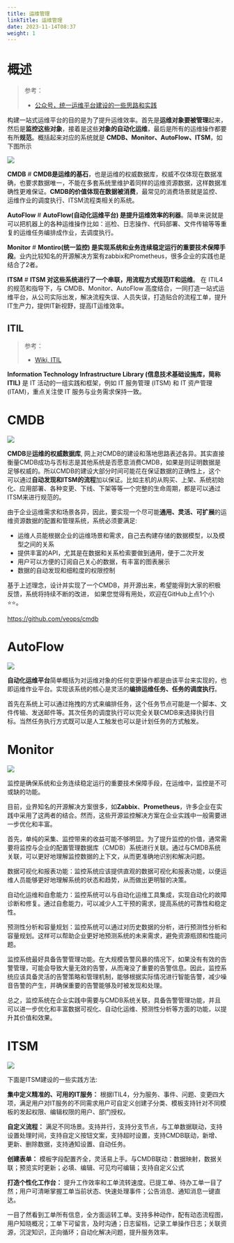```yaml
---
title: 运维管理
linkTitle: 运维管理
date: 2023-11-14T08:37
weight: 1
---
```


# 概述

> 参考：
>
> - [公众号，统一运维平台建设的一些思路和实践](https://mp.weixin.qq.com/s/w9eEhcVw89t2NgZaul48Ag)

构建一站式运维平台的目的是为了提升运维效率。首先是**运维对象要被管理**起来，然后是**监控这些对象**，接着是这些**对象的自动化运维**，最后是所有的运维操作都要有所**规范**。概括起来对应的系统就是 **CMDB、Monitor、AutoFlow、ITSM**，如下图所示

![](https://mmbiz.qpic.cn/sz_mmbiz_png/qI6rweQTemujianDFBdhI7rcA2ndtEkGwXdMtM40Xfln71AHzFtANZt4ibn0KEUFnY5bpYkzpThhlml7N0hKI34g/640?wx_fmt=png&wxfrom=5&wx_lazy=1&wx_co=1)

**CMDB** # **CMDB是运维的基石**，也是运维的权威数据库，权威不仅体现在数据准确，也要求数据唯一，不能在多套系统里维护着同样的运维资源数据，这样数据准确性更难保证。**CMDB的价值体现在数据被消费**，最常见的消费场景就是监控、运维作业的调度执行、ITSM流程类相关的系统。

**AutoFlow** # **AutoFlow(自动化运维平台) 是提升运维效率的利器**。简单来说就是可以把机器上的各种运维操作比如：巡检、日志操作、代码部署、文件传输等等重复的运维任务编排成作业，去调度执行。

**Monitor** # **Montiro(统一监控) 是实现系统和业务连续稳定运行的重要技术保障手段**。业内比较知名的开源解决方案有zabbix和Prometheus，很多企业的实践也是结合了2者。

**ITSM** # **ITSM 对这些系统进行了一个串联，用流程方式规范IT和运维**。 在 ITIL4 的规范和指导下，与 CMDB、Monitor、AutoFlow 高度结合，一同打造一站式运维平台，从公司实际出发，解决流程失误、人员失误，打造贴合的流程工单，提升IT生产力，提供IT新视野，提高IT运维效率。

## ITIL

> 参考：
>
> - [Wiki, ITIL](https://en.wikipedia.org/wiki/ITIL)

**Information Technology Infrastructure Library (信息技术基础设施库，简称 ITIL)** 是 IT 活动的一组实践和框架，例如 IT 服务管理 (ITSM) 和 IT 资产管理 (ITAM)，重点关注使 IT 服务与业务需求保持一致。


# CMDB

![](https://mmbiz.qpic.cn/sz_mmbiz_png/qI6rweQTemujianDFBdhI7rcA2ndtEkGwtuiaE8jBzpicjYQsbHSYErhiavSH1A1S57MSNC3EO4D63E610OVQdoyuQ/640?wx_fmt=png&wxfrom=5&wx_lazy=1&wx_co=1)

**CMDB**是**运维的权威数据库**, 网上对CMDB的建设和落地思路表述各异。其实直接衡量CMDB成功与否标志是其他系统是否愿意消费CMDB，如果是则证明数据是足够权威的。所以CMDB的建设大部分时间可能花在保证数据的正确性上，这个可以通过**自动发现和ITSM的流程**加以保证。比如主机的从购买、上架、系统初始化、应用部署、各种变更、下线、下架等等一个完整的生命周期，都是可以通过ITSM来进行规范的。

由于企业运维需求和场景各异，因此，要实现一个尽可能**通用、灵活、可扩展**的运维资源数据的配置和管理系统，系统必须要满足:

*   运维人员能根据企业的运维场景和需求，自己去构建存储的数据模型，以及模型之间的关系
*   提供丰富的API，尤其是在数据和关系检索要做到通用，便于二次开发
*   用户可以方便的订阅自己关心的数据，有丰富的图表展示
*   数据的自动发现和细粒度的权限控制


基于上述理念，设计并实现了一个CMDB，并开源出来，希望能得到大家的积极反馈，系统将持续不断的改进， 如果您觉得有用处，欢迎在GitHub上点1个小⭐️⭐️。

https://github.com/veops/cmdb

# AutoFlow

![](https://mmbiz.qpic.cn/sz_mmbiz_png/qI6rweQTemujianDFBdhI7rcA2ndtEkGwa6O9ozCYqm1zOriaILMvA5GWzRo05429KekLFxqpNBUbdXsDdPTpLKA/640?wx_fmt=png&wxfrom=5&wx_lazy=1&wx_co=1)

**自动化运维平台**简单概括为对运维对象的任何变更操作都是由该平台来实现的，也即运维作业平台。实现该系统的核心是灵活的**编排运维任务、任务的调度执行**。

首先在系统上可以通过拖拽的方式来编排任务，这个任务节点可能是一个脚本、文件传输、发送邮件等。其次任务的调度执行可以完全关联CMDB来选择执行目标。当然任务执行方式既可以是人工触发也可以是计划任务的方式触发。

# Monitor

![](https://mmbiz.qpic.cn/sz_mmbiz_png/qI6rweQTemujianDFBdhI7rcA2ndtEkGwDicDDkZ1a6B1a2FsZQCE7R5n6X0ibKicTcCc96hbiahicR1KiaK0XuYWv02A/640?wx_fmt=png&wxfrom=5&wx_lazy=1&wx_co=1)

监控是确保系统和业务连续稳定运行的重要技术保障手段，在运维中，监控是不可或缺的功能。

目前，业界知名的开源解决方案很多，如**Zabbix**、**Prometheus**，许多企业在实践中采用了这两者的结合。然而，这些开源监控解决方案在企业实践中一般需要进一步优化和丰富。

首先，单纯的采集、监控带来的收益可能不够明显。为了提升监控的价值，通常需要将监控与企业的配置管理数据库（CMDB）系统进行关联。通过与CMDB系统关联，可以更好地理解监控数据的上下文，从而更准确地识别和解决问题。

数据可视化和报表功能：监控系统应该提供直观的数据可视化和报表功能，以便运维人员能够更好地理解系统的状态和趋势，从而做出更明智的决策。

自动化运维和自愈能力：监控系统可以与自动化运维工具集成，实现自动化的故障诊断和修复。通过自愈能力，可以减少人工干预的需求，提高系统的可靠性和稳定性。

预测性分析和容量规划：监控系统可以通过对历史数据的分析，进行预测性分析和容量规划。这样可以帮助企业更好地预测系统的未来需求，避免资源瓶颈和性能问题。

监控系统最好具备告警管理功能。在大规模告警风暴的情况下，如果没有有效的告警管理，可能会导致大量无效的告警，从而淹没了重要的告警信息。因此，监控系统应该具备灵活的告警策略和管理机制，能够根据实际情况进行智能告警，减少噪音告警的产生，并确保重要的告警能够及时被发现和处理。

总之，监控系统在企业实践中需要与CMDB系统关联，具备告警管理功能，并且可以进一步优化和丰富数据可视化、自动化运维、预测性分析等方面的功能，以提升其价值和效果。

# ITSM

![](https://mmbiz.qpic.cn/sz_mmbiz_png/qI6rweQTemujianDFBdhI7rcA2ndtEkGwXWS4cyiae3tdGKOkVkdibJ6MZsBjR12UpelYIIH6ey96SV8gzj9otHeA/640?wx_fmt=png&wxfrom=5&wx_lazy=1&wx_co=1)

下面是ITSM建设的一些实践方法:

**集中定义精准的、可用的IT服务：** 根据ITIL4，分为服务、事件、问题、变更四大项，满足用户对IT服务的不同需求用户可自定义创建子分类、模板支持针对不同模板的发起权限、编辑权限的用户、部门授权。

**自定义流程：** 满足不同场景。支持并行，支持分支节点，与工单数据联动，支持设置处理时间，支持自定义按钮文案，支持超时设置，支持CMDB联动，新增、更新、删除数据，支持通知设置、自动任务。

**创建表单：** 模板字段配置齐全，灵活易上手。与CMDB联动：数据映射，数据关联；预览实时更新；必填、编辑、可见均可编辑；支持自定义公式

**打造个性化工作台：** 提升工作效率和工单流转速度。已提工单、待办工单一目了然；用户可清晰掌握工单当前状态、快速处理事件；公告消息、通知消息一键直达。

一目了然看到工单所有信息，全方面运转工单。支持多种动作，配有动态流程图，用户知晓概况；工单下可留言，及时沟通；日志留档，记录工单操作日志；关联资源，沉淀知识，正向循环；自动化解决问题，提升服务效率。
